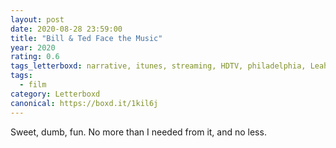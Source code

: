 ```yaml
---
layout: post 
date: 2020-08-28 23:59:00
title: "Bill & Ted Face the Music"
year: 2020
rating: 0.6
tags_letterboxd: narrative, itunes, streaming, HDTV, philadelphia, Leah
tags:
  - film
category: Letterboxd
canonical: https://boxd.it/1kil6j
---
```


Sweet, dumb, fun. No more than I needed from it, and no less.